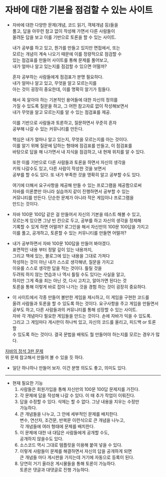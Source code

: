 # 자바에 대한 기본을 점검할 수 있는 사이트    
* 자바에 대한 다양한 문제(개념, 코드 읽기, 객체개념 등)들을    
  풀고, 답을 아무런 참고 없이 작성해 가면서 다른 사람들이    
  올려둔 답을 보고 이를 기반으로 토론을 할 수 있는 사이트.     
  
  내가 공부를 하고 있고, 뭔가를 만들고 있지만 면접에서, 또는    
  모르는 개념이 계속 나오기 때문에 이를 정량적으로 점검할 수    
  있는 점검표를 만들어 사이트를 통해 문제를 풀어보고,     
  내가 얼마나 알고 있는지를 점검할 수 있으면 어떨까?    
  
  혼자 공부하는 사람들에게 점검표가 분명 필요하다.   
  내가 얼마나 알고 있고, 무엇을 알고 모르는지를   
  아는 것이 굉장히 중요한데, 이를 명확히 알기가 힘들다.    
  
  해서 꼭 알아야 하는 기본적인 용어들에 대한 자신의 정의를   
  가질 수 있도록 질문을 하고, 그 어떤 참고자료 없이 작성해보면서    
  내가 무엇을 알고 모르는지를 알 수 있는 점검표를 제공.    
  
  이를 기반으로 사람들과 토론하고, 질문하면서 꾸준히 혼자   
  공부해 나갈 수 있는 커뮤니티를 만든다.    
  
  핵심은 내가 얼마나 알고 있는지, 무엇을 모르는지를 아는 것이다.    
  이를 알기 위해 질문에 답하는 형태에 점검표를 만들고, 이 점검표를    
  바탕으로 답을 해 나가면서 내 지식을 점검하고, 내 현재 위치를 알 수 있다.      
  
  또한 이를 기반으로 다른 사람들과 토론을 하면서 자신의 생각을    
  키워 나갈수도 있고, 다른 사람이 작성한 것을 보면서      
  공부를 할 수도 있다. 또 내가 부족한 것을 명확히 알고 공부할 수도 있다.    
  
  여기에 더해서 요구사항을 제공해 만들 수 있는 프로그램을 제공함으로써    
  자바를 이론뿐만 아니라 실습까지 같이 진행하면서 공부할 수 있는    
  커뮤니티를 만든다. 단순한 문제가 아니라 작은 게임이나 프로그램을    
  만드는 것이다.     
  
* 자바 100문 100답 같은 걸 만들어서 자신의 기본을 테스트 해볼 수 있고,    
  모르는게 있으면 그냥 빈 칸으로 두고, 공부를 하고 자신의 생각을 정제해    
  기록할 수 있게 하면 어떨까? 로그인을 해서 자신만의 100문 100답을 가지고    
  이를 풀고, 공개하고, 토론할 수 있는 커뮤니티를 만들면 어떨까?     
  
* 내가 공부하면서 자바 100문 100답을 만들어 봐야겠다.     
  표면적인 내용 부터 정말 깊이 있는 내용까지,     
  그리고 책에 있는, 블로그에 있는 내용을 그대로 가져다    
  작성하는 것이 아닌 내가 스스로 생각해낸, 질문을 가지고     
  이유를 스스로 생각한 답을 적는 것이다. 틀릴 것을     
  두려워 하지 않는 연습과 나 역시 틀릴 수도 있다는 사실을 알고,   
  하지만 그게 죽을 죄는 아닌 것, 다시 고치고, 알아가면 된다는 것     
  토론을 통해 이렇게 바로 잡아 나가는 것을 경험 하는 것이 굉장히 중요하다.          
  
* 이 사이트에서 각종 만들어 볼만한 게임을 제시하고, 이 게임을 구현한 코드를      
  올려 사람들과 토론을 할 수 있도록 하는 것이다. 요구사항을 주고 게임을 만들면서       
  공부도 하고, 다른 사람들과의 커뮤니티를 통해 성장할 수 있는 사이트.     
  자바 각 개념마다 필요한 게임들을 만드는 것이다. 손에 자바가 익을 수 있도록.       
  그리고 그 게임마다 게시판이 하나씩 있고, 자신의 코드를 올리고, 피드백 or 토론 할     
  수 있도록 하는 것이다. 결국 문법을 배워도 뭘 만들어야 하는지를 모르는 경우가 많다.        
  
[자바의 정석 3판 문제](https://github.com/castello/javajungsuk_basic/blob/master/%EC%97%B0%EC%8A%B5%EB%AC%B8%EC%A0%9C%20%ED%92%80%EC%9D%B4/%EC%9E%90%EB%B0%94%EC%9D%98%EC%A0%95%EC%84%9D_%EA%B8%B0%EC%B4%88%ED%8E%B8_%EC%97%B0%EC%8A%B5%EB%AC%B8%EC%A0%9C.pdf)    
위 문제 참고해서 만들어 볼 수 있을 듯 하다.         

* 일단 하나하나 만들어 보자. 이건 분명 의도도 좋고, 의미도 있다.       
***
* 현재 필요한 기능    
  1. 사람들은 회원가입을 통해 자신만의 100문 100답 문제지를 가진다.        
  2. 각 문제에 답을 작성해 나갈 수 있다. 이 때 추가 작업이 이뤄진다.           
  3. 답을 수정할 수 있다. 삭제는 할 수 없다. 그냥 내용을 지우는 수정만   
     가능하다.      
  4. 큰 개념들을 나누고, 그 안에 세부적인 문제를 배치한다.    
     변수, 연산자, 조건문, 반복문 이런식으로 큰 개념을 나누고,     
     각 개념들에 여러 형태에 문제를 배치한다.     
  5. 이 문제에 대한 내 대답은 사람들에게 공개할 수도,    
     공개하지 않을수도 있다.     
  6. 소스코드 역시 그대로 템플릿을 이용해 붙여 넣을 수 있다.     
  7. 이렇게 사람들이 문제를 해결하면서 자신의 답을 공개하게 되면    
     큰 개념들 마다 게시판을 가지는데 거기에 자동으로 등록이 된다.     
  8. 당연히 거기 올라온 게시물들을 통해 토론이 가능하다.    
     토론은 댓글과 대댓글로 진행 가능하다.        
